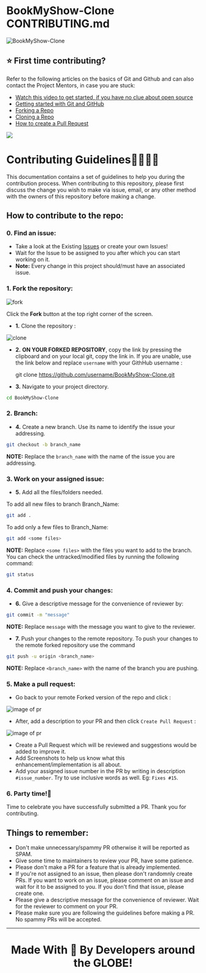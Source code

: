 <!-- #New line as been added for sample  -->

# BookMyShow-Clone CONTRIBUTING.md
   ![BookMyShow-Clone](https://github.com/HackrackClub/BookMyShow-Clone/blob/ae04d2a9517a6c897f9a94efd6d2d16817bcb8aa/public/favicon.png)


## ⭐ First time contributing?

Refer to the following articles on the basics of Git and Github and can also contact the Project Mentors, in case you are stuck:

* [Watch this video to get started, if you have no clue about open source](https://youtu.be/SL5KKdmvJ1U)
* [Getting started with Git and GitHub](https://docs.github.com/en/free-pro-team@latest/github/getting-started-with-github)
* [Forking a Repo](https://help.github.com/en/github/getting-started-with-github/fork-a-repo)
* [Cloning a Repo](https://help.github.com/en/desktop/contributing-to-projects/creating-a-pull-request)
* [How to create a Pull Request](https://opensource.com/article/19/7/create-pull-request-github)

<img src="https://camo.githubusercontent.com/71995d6b0e620a9ef1ded00a04498241c69dd1bf/68747470733a2f2f6769746875622d696d616765732e73332e616d617a6f6e6177732e636f6d2f736b697463682f6973737565732d32303132303931332d3136323533392e6a7067"></img>


# Contributing Guidelines👩‍💻👨‍💻

This documentation contains a set of guidelines to help you during the contribution process.
When contributing to this repository, please first discuss the change you wish to make via issue, email, or any other method with the owners of this repository before making a change.

## How to contribute to the repo:

### 0. Find an issue:

- Take a look at the Existing [Issues](https://github.com/HackrackClub/BookMyShow-Clone/issues) or create your own Issues!
- Wait for the Issue to be assigned to you after which you can start working on it.
- **Note:** Every change in this project should/must have an associated issue.


### 1. Fork the repository:

![fork](https://user-images.githubusercontent.com/86161191/135710017-b69ed8b7-5ffe-40fe-ba6b-abec6232bbfb.png)

 Click the **Fork** button at the top right corner of the screen.

- **1.** Clone the repository :

![clone](https://user-images.githubusercontent.com/86161191/135710028-2fa5822e-d190-412a-a860-19cd8c03aa6f.png)

- **2.** **ON YOUR FORKED REPOSITORY**, copy the link by pressing the clipboard and on your local git, copy the link in. If you are unable, use the link below and replace `username` with your GithHub username :

     git clone https://github.com/username/BookMyShow-Clone.git

- **3.** Navigate to your project directory.

```bash
cd BookMyShow-Clone
```


### 2. Branch:

- **4.** Create a new branch. Use its name to identify the issue your addressing.

```bash
git checkout -b branch_name
```
**NOTE:** Replace the `branch_name` with the name of the issue you are addressing.

### 3. Work on your assigned issue:

- **5.** Add all the files/folders needed.

To add all new files to branch Branch_Name:

```bash  
git add .  
```
To add only a few files to Branch_Name:

```bash
git add <some files>
```
**NOTE:** Replace `<some files>` with the files you want to add to the branch. You can check the untracked/modified files by running the following command:

```bash
git status
```

### 4. Commit and push your changes: 

- **6.** Give a descriptive message for the convenience of reviewer by:

```bash
git commit -m "message"  
``` 
**NOTE:** Replace `message` with the message you want to give to the reviewer.

- **7.** Push your changes to the remote repository.
To push your changes to the remote forked repository use the command

```bash
git push -u origin <branch_name>
```
**NOTE:** Replace `<branch_name>` with the name of the branch you are pushing.


### 5. Make a pull request:

- Go back to your remote Forked version of the repo and click : 

![image of pr](https://user-images.githubusercontent.com/70807684/126149695-9e302772-f52a-46a0-a8d4-e08a3e61d006.png)

- After, add a description to your PR and then click `Create Pull Request` :

![image of pr](https://user-images.githubusercontent.com/70807684/126149967-1c1f4c7e-432d-41d0-9ef6-0f75281743f4.png)

- Create a Pull Request which will be reviewed and suggestions would be added to improve it.
- Add Screenshots to help us know what this enhancement/implementation is all about.
- Add your assigned issue number in the PR by writing in description `#issue_number`. Try to use inclusive words as well. Eg: `Fixes #15`.

### 6. Party time!🎉
Time to celebrate you have successfully submitted a PR. Thank you for contributing.

## Things to remember:
 * Don't make unnecessary/spammy PR otherwise it will be reported as SPAM.
 * Give some time to maintainers to review your PR, have some patience.
 * Please don't make a PR for a feature that is already implemented.
 * If you're not assigned to an issue, then please don't randomnly create PRs. If you want to work on an issue, please comment on an issue and wait for it to be assigned to you. If you don't find that issue, please create one.
 * Please give a descriptive message for the convenience of reviewer. Wait for the reviewer to comment on your PR.
 * Please make sure you are following the guidelines before making a PR. No spammy PRs will be accepted.

<hr>
<h1 align="center">Made With 💖 By Developers around the GLOBE!</h1>
